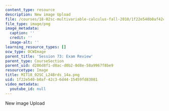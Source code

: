 ```yaml
---
content_type: resource
description: New image Upload
file: /courses/18-02sc-multivariable-calculus-fall-2010/1f22e540b0af42c36d4415459fd83081_MIT18_02SC_L24Brds_14a.png
file_type: image/png
image_metadata:
  caption: ''
  credit: ''
  image-alt: ''
learning_resource_types: []
ocw_type: OCWImage
parent_title: 'Session 73: Exam Review'
parent_type: CourseSection
parent_uid: d286d8f1-d8ac-d0b2-0d8e-58a9967f8be9
resourcetype: Image
title: MIT18_02SC_L24Brds_14a.png
uid: 1f22e540-b0af-42c3-6d44-15459fd83081
video_metadata:
  youtube_id: null
---
```

New image Upload

